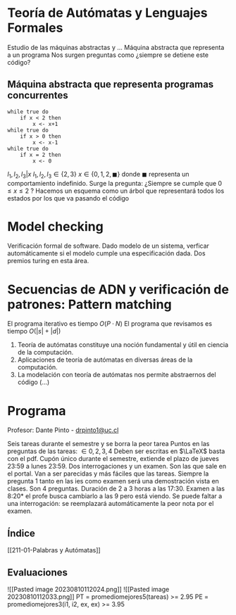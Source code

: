 # Teoría de Autómatas y Lenguajes Formales
Estudio de las máquinas abstractas y ...
Máquina abstracta que representa a un programa
Nos surgen preguntas como ¿siempre se detiene este código?
## Máquina abstracta que representa programas concurrentes
```
while true do
	if x < 2 then
		x <- x+1
while true do
	if x > 0 then
		x <- x-1
while true do
	if x = 2 then
		x <- 0
```
$l_1, l_2, l_3 | x$
$l_1, l_2, l_3 \in \{2,3\}$
$x \in \{0,1,2,\blacksquare\}$ donde $\blacksquare$ representa un comportamiento indefinido.
Surge la pregunta: ¿Siempre se cumple que $0\leq x\leq 2$ ?
Hacemos un esquema como un árbol que representará todos los estados por los que va pasando el código

# Model checking
Verificación formal de software. Dado modelo de un sistema, verficar automáticamente si el modelo cumple una especificación dada. Dos premios turing en esta área.

# Secuencias de ADN y verificación de patrones: Pattern matching
El programa iterativo es tiempo $O(P\cdot N)$
El programa que revisamos es tiempo $O(|s|+|d|)$

1. Teoría de autómatas constituye una noción fundamental y útil en ciencia de la computación.
2. Aplicaciones de teoría de autómatas en diversas áreas de la computación.
3. La modelación con teoría de autómatas nos permite abstraernos del código (...)

# Programa
Profesor: Dante Pinto - drpinto1@uc.cl

Seis tareas durante el semestre y se borra la peor tarea
Puntos en las preguntas de las tareas: $\in{0,2,3,4}$ 
Deben ser escritas en $\LaTeX$ basta con el pdf.
Cupón único durante el semestre, extiende el plazo de jueves 23:59 a lunes 23:59.
Dos interrogaciones y un examen. Son las que sale en el portal. Van a ser parecidas y más fáciles que las tareas. Siempre la pregunta 1 tanto en las ies como examen será  una demostración vista en clases. Son 4 preguntas. Duración de 2 a 3 horas a las 17:30. Examen a las 8:20* el profe busca cambiarlo a las 9 pero está viendo.
Se puede faltar a una interrogación: se reemplazará automáticamente la peor nota por el examen.

## Índice
[[211-01-Palabras y Autómatas]]

## Evaluaciones
![[Pasted image 20230810112024.png]]
![[Pasted image 20230810112033.png]]
PT = promediomejores5(tareas) >= 2.95
PE = promediomejores3(i1, i2, ex, ex) >= 3.95
